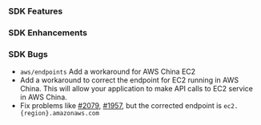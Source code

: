 ### SDK Features

### SDK Enhancements

### SDK Bugs
* `aws/endpoints` Add a workaround for AWS China EC2
* Add a workaround to correct the endpoint for EC2 running in AWS China. This will allow your application to make API calls to EC2 service in AWS China.
* Fix problems like [#2079](https://github.com/aws/aws-sdk-go/issues/2079), [#1957](https://github.com/aws/aws-sdk-go/issues/1957), but the corrected endpoint is `ec2.{region}.amazonaws.com`